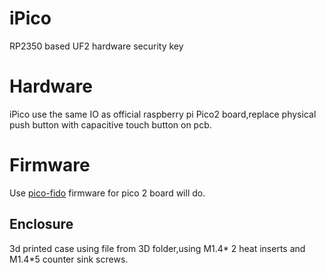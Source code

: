 # iPico
RP2350 based UF2 hardware security key



# Hardware

iPico use the same IO as official raspberry pi Pico2 board,replace physical push button with capacitive touch button on pcb.

# Firmware

Use  [pico-fido](https://github.com/polhenarejos/pico-fido/releases) firmware for pico 2 board will do.

## Enclosure

3d printed case using file from 3D folder,using M1.4* 2 heat inserts and M1.4*5 counter sink screws.
